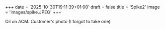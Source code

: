+++
date = '2025-10-30T19:11:39+01:00'
draft = false
title = 'Spike2'
image = 'images/spike.JPEG'
+++
 
Oil on ACM. Customer's photo (I forgot to take one)